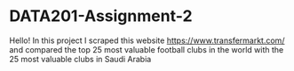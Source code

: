 # DATA201-Assignment-2
Hello! In this project I scraped this website https://www.transfermarkt.com/ and compared the top 25 most valuable football clubs in the world with the 25 most valuable clubs in Saudi Arabia 
